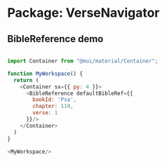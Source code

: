 # Package: VerseNavigator

## BibleReference demo

```js

import Container from "@mui/material/Container";

function MyWorkspace() {
  return (
    <Container sx={{ py: 4 }}>
      <BibleReference defaultBibleRef={{
        bookId: 'Psa',
        chapter: 119,
        verse: 1
      }}/>
    </Container>
  )
}

<MyWorkspace/>

```
